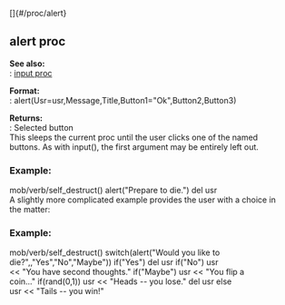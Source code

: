 []{#/proc/alert}    
## alert proc    
**See also:**    
:   [input proc](/ref/proc/input.md)    
<!-- -->    
**Format:**    
:   alert(Usr=usr,Message,Title,Button1=\"Ok\",Button2,Button3)    
<!-- -->    
**Returns:**    
:   Selected button    
This sleeps the current proc until the user clicks one of the named    
buttons. As with input(), the first argument may be entirely left out.    
### Example:    
mob/verb/self_destruct() alert(\"Prepare to die.\") del usr    
A slightly more complicated example provides the user with a choice in    
the matter:    
### Example:    
mob/verb/self_destruct() switch(alert(\"Would you like to    
die?\",,\"Yes\",\"No\",\"Maybe\")) if(\"Yes\") del usr if(\"No\") usr    
\<\< \"You have second thoughts.\" if(\"Maybe\") usr \<\< \"You flip a    
coin\...\" if(rand(0,1)) usr \<\< \"Heads \-- you lose.\" del usr else    
usr \<\< \"Tails \-- you win!\"  